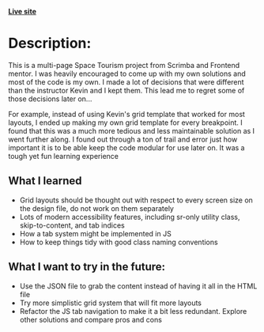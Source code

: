 **[Live site](https://kuanchiliao1.github.io/space_tourism/)**
# Description:
This is a multi-page Space Tourism project from Scrimba and Frontend mentor. I was heavily encouraged to come up with my own solutions and most of the code is my own. I made a lot of decisions that were different than the instructor Kevin and I kept them. This lead me to regret some of those decisions later on...

For example, instead of using Kevin's grid template that worked for most layouts, I ended up making my own grid template for every breakpoint. I found that this was a much more tedious and less maintainable solution as I went further along. I found out through a ton of trail and error just how important it is to be able keep the code modular for use later on. It was a tough yet fun learning experience

## What I learned
- Grid layouts should be thought out with respect to every screen size on the design file, do not work on them separately
- Lots of modern accessibility features, including sr-only utility class, skip-to-content, and tab indices 
- How a tab system might be implemented in JS
- How to keep things tidy with good class naming conventions

## What I want to try in the future:
- Use the JSON file to grab the content instead of having it all in the HTML file
- Try more simplistic grid system that will fit more layouts
- Refactor the JS tab navigation to make it a bit less redundant. Explore other solutions and compare pros and cons